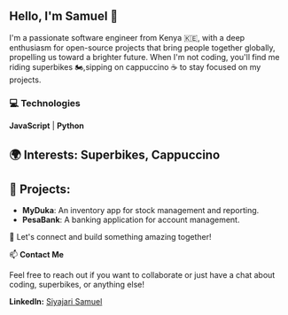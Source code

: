 ## Hello, I'm Samuel 👋

I'm a passionate software engineer from Kenya 🇰🇪, with a deep enthusiasm for open-source projects that bring people together globally, propelling us toward a brighter future. When I'm not coding, you'll find me riding superbikes 🏍️,sipping on cappuccino ☕ to stay focused on my projects.


### 💻 Technologies

**JavaScript**
     |
**Python**

## 🌍 Interests: Superbikes,  Cappuccino

## 🚀 Projects:
- **MyDuka**: An inventory app for stock management and reporting.
- **PesaBank**: A banking application for account management.
  
🤝 Let's connect and build something amazing together!

📫 **Contact Me**

  Feel free to reach out if you want to collaborate or just have a chat about coding, superbikes, or anything else!

**LinkedIn:** [Siyajari Samuel](https://linkedin.com/in/samuel-siyajari-970365167)

